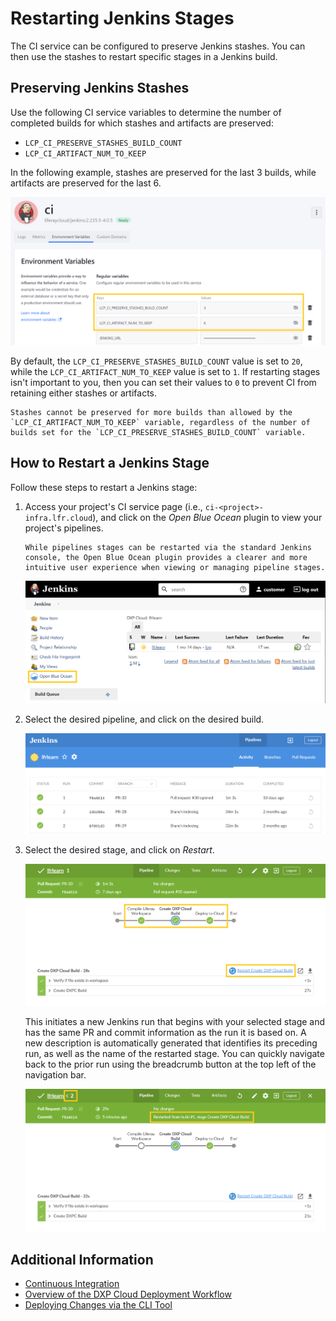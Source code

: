 # Restarting Jenkins Stages

The CI service can be configured to preserve Jenkins stashes. You can then use the stashes to restart specific stages in a Jenkins build.

## Preserving Jenkins Stashes

Use the following CI service variables to determine the number of completed builds for which stashes and artifacts are preserved:

* `LCP_CI_PRESERVE_STASHES_BUILD_COUNT`
* `LCP_CI_ARTIFACT_NUM_TO_KEEP`

In the following example, stashes are preserved for the last 3 builds, while artifacts are preserved for the last 6.

![Use these variables to determine which artifacts are preserved.](./restarting-jenkins-stages/images/01.png)

By default, the `LCP_CI_PRESERVE_STASHES_BUILD_COUNT` value is set to `20`, while the `LCP_CI_ARTIFACT_NUM_TO_KEEP` value is set to `1`. If restarting stages isn't important to you, then you can set their values to `0` to prevent CI from retaining either stashes or artifacts.

```{important}
Stashes cannot be preserved for more builds than allowed by the `LCP_CI_ARTIFACT_NUM_TO_KEEP` variable, regardless of the number of builds set for the `LCP_CI_PRESERVE_STASHES_BUILD_COUNT` variable.
```

## How to Restart a Jenkins Stage

Follow these steps to restart a Jenkins stage:

1. Access your project's CI service page (i.e., `ci-<project>-infra.lfr.cloud`), and click on the *Open Blue Ocean* plugin to view your project's pipelines.

   ```{note}
   While pipelines stages can be restarted via the standard Jenkins console, the Open Blue Ocean plugin provides a clearer and more intuitive user experience when viewing or managing pipeline stages.
   ```

   ![Click on the Open Blue Ocean plugin to view your project's pipelines.](./restarting-jenkins-stages/images/02.png)

1. Select the desired pipeline, and click on the desired build.

   ![Click on the build with the stage you want to restart.](./restarting-jenkins-stages/images/03.png)

1. Select the desired stage, and click on *Restart*.

   ![Select the desired stage, and click on Restart.](./restarting-jenkins-stages/images/04.png)

   This initiates a new Jenkins run that begins with your selected stage and has the same PR and commit information as the run it is based on. A new description is automatically generated that identifies its preceding run, as well as the name of the restarted stage. You can quickly navigate back to the prior run using the breadcrumb button at the top left of the navigation bar.

   ![This runs a new build based on the build you selected.](./restarting-jenkins-stages/images/05.png)

## Additional Information

* [Continuous Integration](../platform-services/continuous-integration.md)
* [Overview of the DXP Cloud Deployment Workflow](./overview-of-the-dxp-cloud-deployment-workflow.md)
* [Deploying Changes via the CLI Tool](./deploying-changes-via-the-cli-tool.md)
